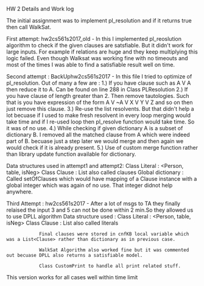 HW 2 Details and Work log

The initial assignment was to implement pl_resolution and if it returns true then call WalkSat.

First attempt:
hw2cs561s2017_old - In this I implemented pl_reoslution algorithm to check if the given clauses are satsfiable. But it didn't work for
                    large inputs. For example if relations are huge and they keep multiplying this logic failed. Even though Walksat was working
                    fine with no timeouts and most of the times I was able to find a satisfiable result well on time.

Second attempt :
BackUphw2cs561s2017 - In this file I tried to optimize of pl_resolution.
                    Out of many a few are :
                        1.) If you have clause such as A V A then reduce it to A. Can be found on line 288 in Class PLResolution
                        2.) If you have clause of length greater than 2. Then remove tautologies. Such that is you have expression of the
                        form A V ~A V X V Y V Z and so on then just remove this clause.
                        3.) Re-use the list resolvents. But that didn't help a lot becuase if I used to make fresh resolvent in every
                        loop merging would take time and if I re-used loop then pl_resolve function would take time. So it was of no use.
                        4.) While checking if given dictionary A is a subset of dictionary B. I removed all the matched clause from A
                        which were indeed part of B. becuase just a step later we would merge and then again we would check if
                        it is already present.
                        5.) Use of custom merge function rather than library update function available for dictionary.

Data structures used in attempt1 and attempt2:
Class Literal : <Person, table, isNeg>
Class Clause  : List<Literal> also called clauses
Global dictionary : Called setOfClauses which would have mapping of a Clause instance with a global integer
                    which was again of no use. That integer didnot help anywhere.

Third Attempt :
hw2cs561s2017 - After a lot of msgs to TA they finally relaised the input 3 and 5 can not be done within 2 min.So they allowed us to use
                DPLL algorithm
                Data structure used :
                Class Literal : <Person, table, isNeg>
                Class Clause  : List<Literal> also called literals

                Final clauses were stored in cnfKB local variable which was a List<Clause> rather than dictionary as in previous case.

                WalkSat Algorithm also worked fine but it was commented out becuase DPLL also returns a satisfiable model.

                Class CustomPrint to handle all print related stuff.
This version works for all cases well within time limit

